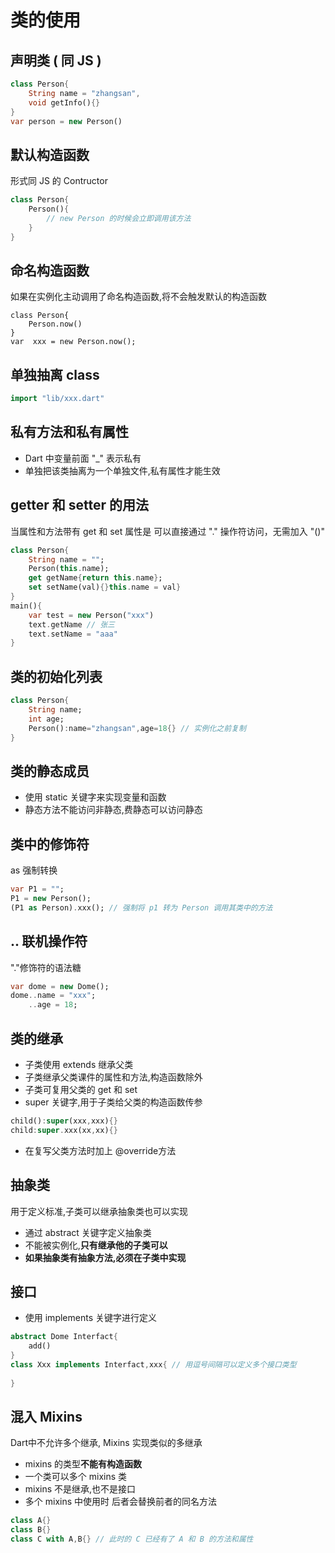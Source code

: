 # 类的使用

## 声明类  ( 同 JS )

```dart
class Person{
    String name = "zhangsan",
    void getInfo(){}
}
var person = new Person()
```

## 默认构造函数 

形式同 JS 的 Contructor

```dart
class Person{
    Person(){
        // new Person 的时候会立即调用该方法
    }
}
```

## 命名构造函数

如果在实例化主动调用了命名构造函数,将不会触发默认的构造函数

```datr
class Person{
	Person.now()
}
var  xxx = new Person.now();
```

## 单独抽离 class 

```dart
import "lib/xxx.dart"
```

## 私有方法和私有属性

- Dart 中变量前面 "_" 表示私有
- 单独把该类抽离为一个单独文件,私有属性才能生效

## getter 和 setter 的用法

当属性和方法带有 get 和 set 属性是 可以直接通过 "." 操作符访问，无需加入 "()"

```dart
class Person{
    String name = "";
    Person(this.name);
    get getName{return this.name};
    set setName(val){}this.name = val}
}
main(){
    var test = new Person("xxx")
    text.getName // 张三
    text.setName = "aaa"
}
```

## 类的初始化列表

```dart
class Person{
    String name;
    int age;
    Person():name="zhangsan",age=18{} // 实例化之前复制
}
```

## 类的静态成员

- 使用 static 关键字来实现变量和函数
- 静态方法不能访问非静态,费静态可以访问静态

## 类中的修饰符

as 强制转换

```dart
var P1 = "";
P1 = new Person();
(P1 as Person).xxx(); // 强制将 p1 转为 Person 调用其类中的方法
```

## .. 联机操作符

"."修饰符的语法糖

```dart
var dome = new Dome();
dome..name = "xxx";
	..age = 18;
```

## 类的继承

- 子类使用 extends 继承父类
- 子类继承父类课件的属性和方法,构造函数除外
- 子类可复用父类的 get 和 set
- super 关键字,用于子类给父类的构造函数传参

```dart
child():super(xxx,xxx){}
child:super.xxx(xx,xx){}
```

- 在复写父类方法时加上 @override方法

## 抽象类

用于定义标准,子类可以继承抽象类也可以实现

- 通过 abstract 关键字定义抽象类
- 不能被实例化,**只有继承他的子类可以**
- **如果抽象类有抽象方法,必须在子类中实现**

## 接口

- 使用 implements 关键字进行定义

```dart
abstract Dome Interfact{
    add()
}
class Xxx implements Interfact,xxx{ // 用逗号间隔可以定义多个接口类型 
    
}
```

## 混入 Mixins

Dart中不允许多个继承, Mixins 实现类似的多继承

- mixins 的类型**不能有构造函数**
- 一个类可以多个 mixins 类
- mixins 不是继承,也不是接口
- 多个 mixins 中使用时 后者会替换前者的同名方法

```dart
class A{}
class B{}
class C with A,B{} // 此时的 C 已经有了 A 和 B 的方法和属性
```

